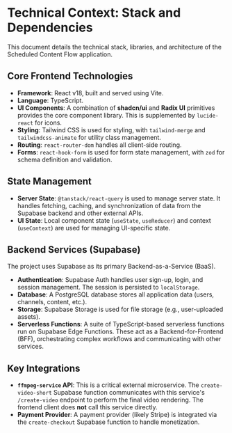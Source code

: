 # Technical Context: Stack and Dependencies

This document details the technical stack, libraries, and architecture of the Scheduled Content Flow application.

## Core Frontend Technologies

-   **Framework**: React v18, built and served using Vite.
-   **Language**: TypeScript.
-   **UI Components**: A combination of **shadcn/ui** and **Radix UI** primitives provides the core component library. This is supplemented by `lucide-react` for icons.
-   **Styling**: Tailwind CSS is used for styling, with `tailwind-merge` and `tailwindcss-animate` for utility class management.
-   **Routing**: `react-router-dom` handles all client-side routing.
-   **Forms**: `react-hook-form` is used for form state management, with `zod` for schema definition and validation.

## State Management

-   **Server State**: `@tanstack/react-query` is used to manage server state. It handles fetching, caching, and synchronization of data from the Supabase backend and other external APIs.
-   **UI State**: Local component state (`useState`, `useReducer`) and context (`useContext`) are used for managing UI-specific state.

## Backend Services (Supabase)

The project uses Supabase as its primary Backend-as-a-Service (BaaS).

-   **Authentication**: Supabase Auth handles user sign-up, login, and session management. The session is persisted to `localStorage`.
-   **Database**: A PostgreSQL database stores all application data (users, channels, content, etc.).
-   **Storage**: Supabase Storage is used for file storage (e.g., user-uploaded assets).
-   **Serverless Functions**: A suite of TypeScript-based serverless functions run on Supabase Edge Functions. These act as a Backend-for-Frontend (BFF), orchestrating complex workflows and communicating with other services.

## Key Integrations

-   **`ffmpeg-service` API**: This is a critical external microservice. The `create-video-short` Supabase function communicates with this service's `/create-video` endpoint to perform the final video rendering. The frontend client does **not** call this service directly.
-   **Payment Provider**: A payment provider (likely Stripe) is integrated via the `create-checkout` Supabase function to handle monetization.
